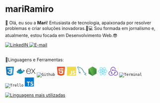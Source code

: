 # mariRamiro

👋 Olá, eu sou a **Mari**!
Entusiasta de tecnologia, apaixonada por resolver problemas e criar soluções inovadoras.👩💻 Sou formada em jornalismo e, atualmente, estou focada em Desenvolvimento Web.😎 

<picture align="left">
  <a target="_blank" href="https://www.linkedin.com/in/mariana-ramiro-de-melo/">
   <img alt="LinkedIN" width="35px" src="https://github.com/MariRamiro/mariRamiro/assets/123269798/b225fdf9-f4f8-4fc8-9a2c-ce63e82c6782">
  </a>
</picture
<picture align="left">
  <a target="_blank" href="mailto:marianaramiroof@gmail.com">
    <img alt="E-mail" width="35px" src="https://github.com/MariRamiro/mariRamiro/assets/123269798/127bab60-cc76-43c2-98cb-2a30fb6769f6" />
  </a>
</picture>
<br></br>

🚀Linguagens e Ferramentas:
 
<code><img alt="CSS" width="30px" src="https://raw.githubusercontent.com/devicons/devicon/master/icons/css3/css3-original.svg"/></code>
<code><img alt="Docker" width="30px" src="https://raw.githubusercontent.com/devicons/devicon/master/icons/docker/docker-original.svg"/></code>
<code><img alt="ExpressJs" width="30px" src="https://raw.githubusercontent.com/devicons/devicon/master/icons/express/express-original.svg"/></code>
<code><img alt="Github" width="30px" src="https://github.com/MariRamiro/mariRamiro/assets/123269798/cf413517-b361-4f15-b8de-3f04bcb21321"/></code>
<code><img alt="HTML" width="30px" src="https://raw.githubusercontent.com/devicons/devicon/master/icons/html5/html5-original.svg"/></code>
<code><img alt="Javascript" width="30px" src="https://raw.githubusercontent.com/devicons/devicon/master/icons/javascript/javascript-plain.svg"/></code>
<code><img alt="MySQL" width="30px" src="https://raw.githubusercontent.com/devicons/devicon/master/icons/mysql/mysql-original.svg"/></code>
<code><img alt="NodeJs" width="30px" src="https://raw.githubusercontent.com/devicons/devicon/master/icons/nodejs/nodejs-original.svg"/></code>
<code><img alt="React" width="30px" src="https://raw.githubusercontent.com/devicons/devicon/master/icons/react/react-original.svg"/></code>
<code><img alt="Redux" width="30px" src="https://raw.githubusercontent.com/devicons/devicon/master/icons/redux/redux-original.svg"/></code>
<code><img alt="Terminal" width="30px" src="https://github.com/MariRamiro/mariRamiro/assets/123269798/3a81bc9c-ad47-4b26-b0c1-a0e5b291e97f"/></code>
<code><img alt="Trello" width="30px" src="https://github.com/MariRamiro/mariRamiro/assets/123269798/912431a0-f0f1-493c-956d-fb96087ae837"/></code>
<code><img alt="Typescript" width="30px" src="https://raw.githubusercontent.com/devicons/devicon/master/icons/typescript/typescript-original.svg"/></code>


<picture align="left">
  <a target="_blank" href="https://github.com/anuraghazra/github-readme-stats">
    <img alt="Linguagens mais utilizadas" width="300px" src="https://github-readme-stats.vercel.app/api/top-langs/?username=mariRamiro&layout=compact" />
  </a>
</picture>


</body>
</html>

